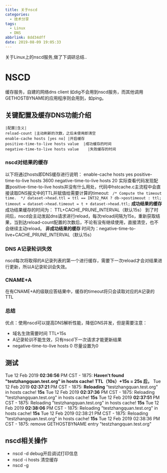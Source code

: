 ```yaml
---
title: 关于nscd
categories:
  - 技术分享
tags:
  - Linux
  - DNS
abbrlink: 8dd34dff
date: 2019-08-09 19:05:33
---
```

<div class="excerpt">
    关于Linux上的nscd服务,做了下调研总结..
</div>

<!-- more -->

# NSCD
缓存服务，自建的网络dns client 如dig不会用到nscd服务，而其他调用GETHOSTBYNAME的应用程序则会用到，如ping。

## 关键配置及缓存DNS功能介绍

```table
|配置|含义|
reload-count |主动刷新的次数，之后未使用即清空
enable-cache hosts [yes no] |开启缓存         
positive-time-to-live hosts value  |成功缓存的时间 
negative-time-to-live hosts value    |失败缓存的时间  
```
### nscd对结果的缓存

以下将通过hosts即DNS缓存进行说明：
enable-cache            hosts           yes
positive-time-to-live   hosts           3600
negative-time-to-live   hosts           20
实际查看代码发现配置positive-time-to-live hosts并没有什么用处，代码中hstcache.c主流程中会直接读取DNS报文中的TTL并赋值给需要计算的timeout:
` /* Compute the timeout time.  */
      dataset->head.ttl = ttl == INT32_MAX ? db->postimeout : ttl;
      timeout = dataset->head.timeout = t + dataset->head.ttl;`
**成功结果的缓存**
成功结果缓存的时间为：
TTL+CACHE_PRUNE_INTERVAL（默认15s）
到了时间后，nscd会主动发起dns请求进行reload，每次reload间隔为15s，重新获取结果，当到达reload-count配置的次数后，不论有没有继续使用，直接清空，也不会继续主动reload。
**非成功结果的缓存**
时间为：negative-time-to-live+CACHE_PRUNE_INTERVAL（默认15s）

### DNS A记录轮训失效

nscd每次将取得的A记录列表的第一个进行缓存，需要下一次reload才会对结果进行更新，所以A记录轮训会失效。

### CNAME+A

在有CNAME+A的级联应答结果中，缓存的timeout将只会读取对应的A记录的TTL

### 总结

优点：使用nscd可以提高DNS解析性能，降低DNS并发，但是需要注意：
- 域名生效需要时间 TTL+15s
- A记录轮训不能生效，只有nscd下一次请求才能更新结果
- negative-time-to-live   hosts    0  尽量设置为0

## 测试

Tue 12 Feb 2019 **02:36:56** PM CST - 1875: **Haven't found "testzhangquan.test.org" in hosts cache!**
**TTL（10s）+15s = 25s 后，**
Tue 12 Feb 2019 **02:37:21** PM CST - 1875: **Reloading** "testzhangquan.test.org" in hosts cache!
**15s**
Tue 12 Feb 2019 **02:37:36** PM CST - 1875: Reloading "testzhangquan.test.org" in hosts cache!
**15s**
Tue 12 Feb 2019 **02:37:51** PM CST - 1875: Reloading "testzhangquan.test.org" in hosts cache!
**15s**
Tue 12 Feb 2019 **02:38:06** PM CST - 1875: Reloading "testzhangquan.test.org" in hosts cache!
**15s**
Tue 12 Feb 2019 02:38:21 PM CST - 1875: Reloading "testzhangquan.test.org" in hosts cache!
**15s**
Tue 12 Feb 2019 02:38:36 PM CST - 1875: remove GETHOSTBYNAME entry "testzhangquan.test.org"


## nscd相关操作

- nscd -d  debug开启调试打印信息
- nscd -i hosts 清空缓存
- nscd -g


